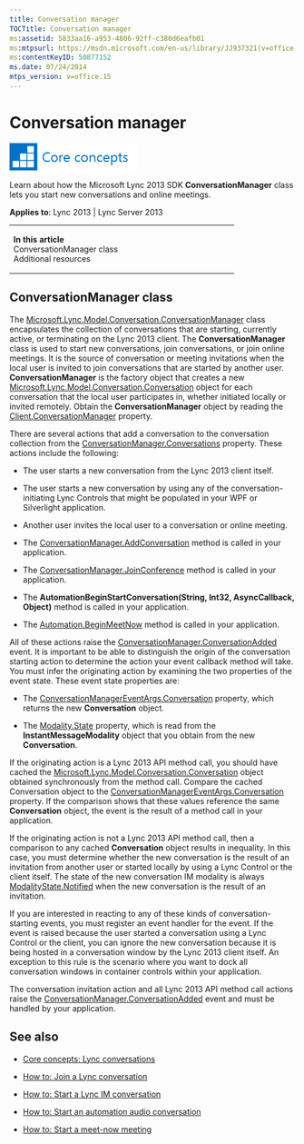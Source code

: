 ```yaml
---
title: Conversation manager
TOCTitle: Conversation manager
ms:assetid: 5833aa16-a953-4806-92ff-c380d6eafb01
ms:mtpsurl: https://msdn.microsoft.com/en-us/library/JJ937321(v=office.15)
ms:contentKeyID: 50877152
ms.date: 07/24/2014
mtps_version: v=office.15
---
```


# Conversation manager

![Core concepts](images/JJ933133.mod_icon_CoreConcepts_long(Office.15).png "Core concepts")

Learn about how the Microsoft Lync 2013 SDK **ConversationManager** class lets you start new conversations and online meetings.



**Applies to**: Lync 2013 | Lync Server 2013

<table>
<colgroup>
<col style="width: 50%" />
<col style="width: 50%" />
</colgroup>
<tbody>
<tr class="odd">
<td><p><strong>In this article</strong><br />
ConversationManager class<br />
Additional resources</p></td>
<td><p></p>
<p></p></td>
</tr>
</tbody>
</table>

## ConversationManager class

The [Microsoft.Lync.Model.Conversation.ConversationManager](https://msdn.microsoft.com/en-us/library/jj266018\(v=office.15\)) class encapsulates the collection of conversations that are starting, currently active, or terminating on the Lync 2013 client. The **ConversationManager** class is used to start new conversations, join conversations, or join online meetings. It is the source of conversation or meeting invitations when the local user is invited to join conversations that are started by another user. **ConversationManager** is the factory object that creates a new [Microsoft.Lync.Model.Conversation.Conversation](https://msdn.microsoft.com/en-us/library/jj276988\(v=office.15\)) object for each conversation that the local user participates in, whether initiated locally or invited remotely. Obtain the **ConversationManager** object by reading the [Client.ConversationManager](https://msdn.microsoft.com/en-us/library/jj276841\(v=office.15\)) property.

There are several actions that add a conversation to the conversation collection from the [ConversationManager.Conversations](https://msdn.microsoft.com/en-us/library/jj276776\(v=office.15\)) property. These actions include the following:

  - The user starts a new conversation from the Lync 2013 client itself.

  - The user starts a new conversation by using any of the conversation-initiating Lync Controls that might be populated in your WPF or Silverlight application.

  - Another user invites the local user to a conversation or online meeting.

  - The [ConversationManager.AddConversation](https://msdn.microsoft.com/en-us/library/jj276176\(v=office.15\)) method is called in your application.

  - The [ConversationManager.JoinConference](https://msdn.microsoft.com/en-us/library/jj276639\(v=office.15\)) method is called in your application.

  - The **AutomationBeginStartConversation(String, Int32, AsyncCallback, Object)** method is called in your application.

  - The [Automation.BeginMeetNow](https://msdn.microsoft.com/en-us/library/jj277161\(v=office.15\)) method is called in your application.

All of these actions raise the [ConversationManager.ConversationAdded](https://msdn.microsoft.com/en-us/library/jj266470\(v=office.15\)) event. It is important to be able to distinguish the origin of the conversation starting action to determine the action your event callback method will take. You must infer the originating action by examining the two properties of the event state. These event state properties are:

  - The [ConversationManagerEventArgs.Conversation](https://msdn.microsoft.com/en-us/library/jj276980\(v=office.15\)) property, which returns the new **Conversation** object.

  - The [Modality.State](https://msdn.microsoft.com/en-us/library/jj276637\(v=office.15\)) property, which is read from the **InstantMessageModality** object that you obtain from the new **Conversation**.

If the originating action is a Lync 2013 API method call, you should have cached the [Microsoft.Lync.Model.Conversation.Conversation](https://msdn.microsoft.com/en-us/library/jj276988\(v=office.15\)) object obtained synchronously from the method call. Compare the cached Conversation object to the [ConversationManagerEventArgs.Conversation](https://msdn.microsoft.com/en-us/library/jj276980\(v=office.15\)) property. If the comparison shows that these values reference the same **Conversation** object, the event is the result of a method call in your application.

If the originating action is not a Lync 2013 API method call, then a comparison to any cached **Conversation** object results in inequality. In this case, you must determine whether the new conversation is the result of an invitation from another user or started locally by using a Lync Control or the client itself. The state of the new conversation IM modality is always [ModalityState.Notified](https://msdn.microsoft.com/en-us/library/gg255331\(v=office.15\)) when the new conversation is the result of an invitation.

If you are interested in reacting to any of these kinds of conversation-starting events, you must register an event handler for the event. If the event is raised because the user started a conversation using a Lync Control or the client, you can ignore the new conversation because it is being hosted in a conversation window by the Lync 2013 client itself. An exception to this rule is the scenario where you want to dock all conversation windows in container controls within your application.

The conversation invitation action and all Lync 2013 API method call actions raise the [ConversationManager.ConversationAdded](https://msdn.microsoft.com/en-us/library/jj266470\(v=office.15\)) event and must be handled by your application.

## See also

  - [Core concepts: Lync conversations](core-concepts-lync-conversations.md)

  - [How to: Join a Lync conversation](how-to-join-a-lync-conversation.md)

  - [How to: Start a Lync IM conversation](how-to-start-a-lync-im-conversation.md)

  - [How to: Start an automation audio conversation](how-to-start-an-automation-audio-conversation.md)

  - [How to: Start a meet-now meeting](how-to-start-a-meet-now-meeting.md)

